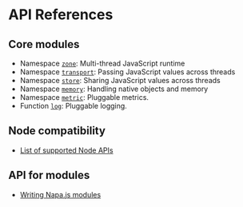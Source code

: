 # API References

## Core modules
- Namespace [`zone`](./zone.md): Multi-thread JavaScript runtime
- Namespace [`transport`](./transport.md): Passing JavaScript values across threads
- Namespace [`store`](./store.md): Sharing JavaScript values across threads
- Namespace [`memory`](./memory.md): Handling native objects and memory
- Namespace [`metric`](./metric.md): Pluggable metrics.
- Function [`log`](./log.md): Pluggable logging.

## Node compatibility
- [List of supported Node APIs](./node-api.md)

## API for modules
- [Writing Napa.js modules](./module.md)
